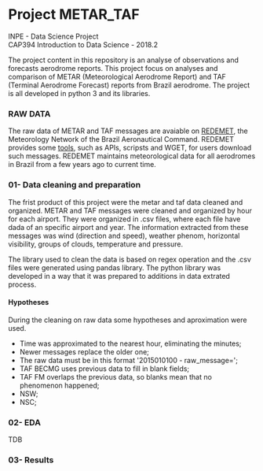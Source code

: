 # Project METAR_TAF
INPE - Data Science Project   
CAP394 Introduction to Data Science - 2018.2

The project content in this repository is an analyse of observations and forecasts aerodrome reports. This project focus on analyses and comparison of METAR (Meteorological Aerodrome Report) and TAF (Terminal Aerodrome Forecast) reports from Brazil aerodrome. The project is all developed in python 3 and its libraries.

### RAW DATA

The raw data of METAR and TAF messages are avaiable on [REDEMET](https://www.redemet.aer.mil.br/), the Meteorology Network of the Brazil Aeronautical Command. REDEMET provides some [tools](https://www.redemet.aer.mil.br/?i=facilidades&p=api-redemet), such as APIs, scripsts and WGET, for users download such messages. REDEMET maintains meteorological data for all aerodromes in Brazil from a few years ago to current time.

### 01- Data cleaning and preparation

The frist product of this project were the metar and taf data cleaned and organized. METAR and TAF messages were cleaned and organized by hour for each airport. They were organized in .csv files, where each file have dada of an specific airport and year. The information extracted from these messages was wind (direction and speed), weather phenom, horizontal visibility, groups of clouds, temperature and pressure.

The library used to clean the data is based on regex operation and the .csv files were generated using pandas library. The python library was developed in a way that it was prepared to additions in data extrated process. 

#### Hypotheses
During the cleaning on raw data some hypotheses and aproximation were used.
* Time was approximated to the nearest hour, eliminating the minutes;
* Newer messages replace the older one;
* The raw data must be in this format '2015010100 - raw_message=';
* TAF BECMG uses previous data to fill in blank fields;
* TAF FM overlaps the previous data, so blanks mean that no phenomenon happened;
* NSW;
* NSC;
### 02- EDA
TDB	

### 03- Results	
